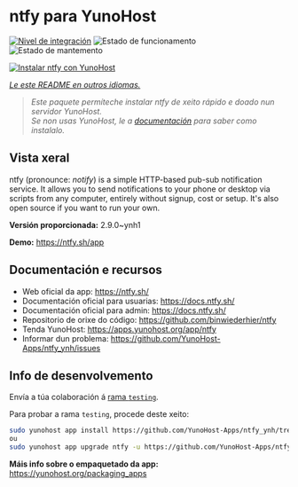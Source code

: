 <!--
NOTA: Este README foi creado automáticamente por <https://github.com/YunoHost/apps/tree/master/tools/readme_generator>
NON debe editarse manualmente.
-->

# ntfy para YunoHost

[![Nivel de integración](https://dash.yunohost.org/integration/ntfy.svg)](https://dash.yunohost.org/appci/app/ntfy) ![Estado de funcionamento](https://ci-apps.yunohost.org/ci/badges/ntfy.status.svg) ![Estado de mantemento](https://ci-apps.yunohost.org/ci/badges/ntfy.maintain.svg)

[![Instalar ntfy con YunoHost](https://install-app.yunohost.org/install-with-yunohost.svg)](https://install-app.yunohost.org/?app=ntfy)

*[Le este README en outros idiomas.](./ALL_README.md)*

> *Este paquete permíteche instalar ntfy de xeito rápido e doado nun servidor YunoHost.*  
> *Se non usas YunoHost, le a [documentación](https://yunohost.org/install) para saber como instalalo.*

## Vista xeral

ntfy (pronounce: *notify*) is a simple HTTP-based pub-sub notification service. It allows you to send notifications to your phone or desktop via scripts from any computer, entirely without signup, cost or setup. It's also open source if you want to run your own.


**Versión proporcionada:** 2.9.0~ynh1

**Demo:** <https://ntfy.sh/app>
## Documentación e recursos

- Web oficial da app: <https://ntfy.sh/>
- Documentación oficial para usuarias: <https://docs.ntfy.sh/>
- Documentación oficial para admin: <https://docs.ntfy.sh/>
- Repositorio de orixe do código: <https://github.com/binwiederhier/ntfy>
- Tenda YunoHost: <https://apps.yunohost.org/app/ntfy>
- Informar dun problema: <https://github.com/YunoHost-Apps/ntfy_ynh/issues>

## Info de desenvolvemento

Envía a túa colaboración á [rama `testing`](https://github.com/YunoHost-Apps/ntfy_ynh/tree/testing).

Para probar a rama `testing`, procede deste xeito:

```bash
sudo yunohost app install https://github.com/YunoHost-Apps/ntfy_ynh/tree/testing --debug
ou
sudo yunohost app upgrade ntfy -u https://github.com/YunoHost-Apps/ntfy_ynh/tree/testing --debug
```

**Máis info sobre o empaquetado da app:** <https://yunohost.org/packaging_apps>
